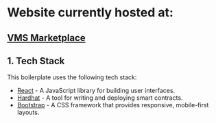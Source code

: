 # Website currently hosted at:
## [VMS Marketplace](https://vitormscolari.github.io/VMS_Marketplace/)

## 1. Tech Stack
This boilerplate uses the following tech stack:
- [React](https://reactjs.org/) - A JavaScript library for building user interfaces.
- [Hardhat](https://hardhat.org/) - A tool for writing and deploying smart contracts.
- [Bootstrap](https://getbootstrap.com/) - A CSS framework that provides responsive, mobile-first layouts.

